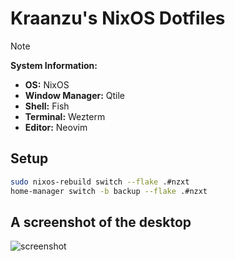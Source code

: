 # Kraanzu's NixOS Dotfiles

> [!NOTE]
>
> **System Information:**
>
> - **OS:** NixOS
> - **Window Manager:** Qtile
> - **Shell:** Fish
> - **Terminal:** Wezterm
> - **Editor:** Neovim


## Setup

```bash
sudo nixos-rebuild switch --flake .#nzxt
home-manager switch -b backup --flake .#nzxt
```


## A screenshot of the desktop

![screenshot](https://github.com/user-attachments/assets/c634acad-4f79-452b-8890-e742a104e7cd)
